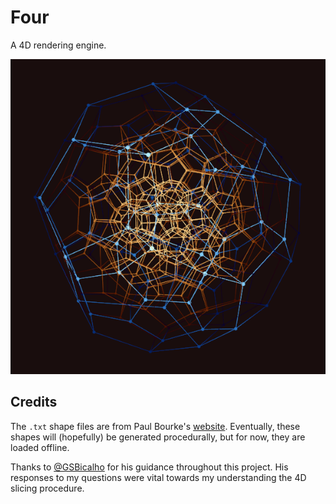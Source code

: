 # Four
A 4D rendering engine.

![screenshot](preview.png?raw=true "120-Cell")

## Credits
The `.txt` shape files are from Paul Bourke's [website](http://paulbourke.net/geometry/hyperspace/). Eventually, these shapes will (hopefully) be generated procedurally, but for now, they are loaded offline. 

Thanks to [@GSBicalho](https://github.com/GSBicalho) for his guidance throughout this project. His responses to my questions were vital towards my understanding the 4D slicing procedure. 

